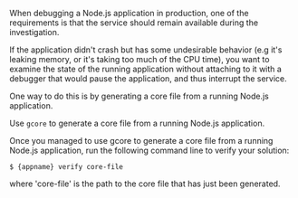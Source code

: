 When debugging a Node.js application in production, one of the requirements is
that the service should remain available during the investigation.

If the application didn't crash but has some undesirable behavior (e.g it's
leaking memory, or it's taking too much of the CPU time), you want to examine
the state of the running application without attaching to it with a debugger
that would pause the application, and thus interrupt the service.

One way to do this is by generating a core file from a running
Node.js application.

Use `gcore` to generate a core file from a running Node.js application.

Once you managed to use gcore to generate a core file from a running Node.js
application, run the following command line to verify your solution:
```
$ {appname} verify core-file
```
where 'core-file' is the path to the core file that has just been generated.
